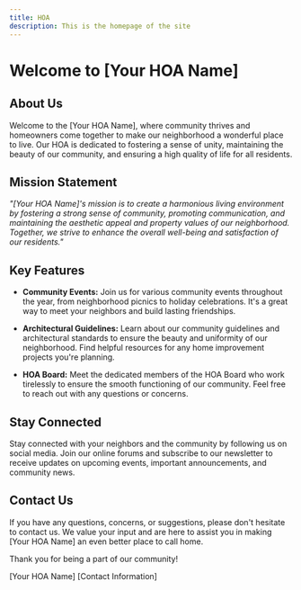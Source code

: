 ```yaml
---
title: HOA
description: This is the homepage of the site
---
```


# Welcome to [Your HOA Name]

## About Us

Welcome to the [Your HOA Name], where community thrives and homeowners come together to make our neighborhood a wonderful place to live. Our HOA is dedicated to fostering a sense of unity, maintaining the beauty of our community, and ensuring a high quality of life for all residents.

## Mission Statement

*"[Your HOA Name]'s mission is to create a harmonious living environment by fostering a strong sense of community, promoting communication, and maintaining the aesthetic appeal and property values of our neighborhood. Together, we strive to enhance the overall well-being and satisfaction of our residents."*

## Key Features

- **Community Events:** Join us for various community events throughout the year, from neighborhood picnics to holiday celebrations. It's a great way to meet your neighbors and build lasting friendships.

- **Architectural Guidelines:** Learn about our community guidelines and architectural standards to ensure the beauty and uniformity of our neighborhood. Find helpful resources for any home improvement projects you're planning.

- **HOA Board:** Meet the dedicated members of the HOA Board who work tirelessly to ensure the smooth functioning of our community. Feel free to reach out with any questions or concerns.

## Stay Connected

Stay connected with your neighbors and the community by following us on social media. Join our online forums and subscribe to our newsletter to receive updates on upcoming events, important announcements, and community news.

## Contact Us

If you have any questions, concerns, or suggestions, please don't hesitate to contact us. We value your input and are here to assist you in making [Your HOA Name] an even better place to call home.

Thank you for being a part of our community!

[Your HOA Name]
[Contact Information]

